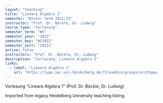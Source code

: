 ```yaml
---
layout: "teaching"
title: "Lineare Algebra 1"
semester: "Winter term 2022/23"
instructor: "Prof. Dr. Böckle, Dr. Ludwig"
course_type: "Vorlesung"
semester_term: "WS"
semester_year: "2022"
semester_key: "WS2022"
semester_sort: "20222"
active: false
instructors: "Prof. Dr. Böckle, Dr. Ludwig"
description: "Vorlesung: Lineare Algebra 1"
links:
  - label: "Lineare Algebra 1"
    url: "https://typo.iwr.uni-heidelberg.de/fileadmin/groups/arithgeo/LA1/home.html"
---
```


Vorlesung "Lineare Algebra 1" (Prof. Dr. Böckle, Dr. Ludwig)

Imported from legacy Heidelberg University teaching listing.
